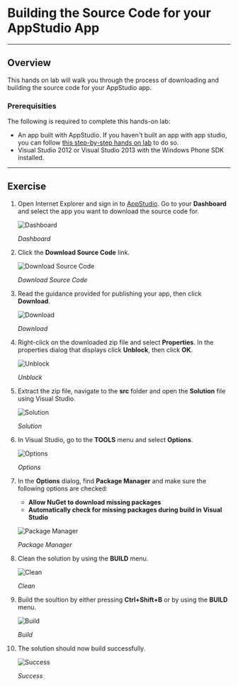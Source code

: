 <a name="Title"></a>
# Building the Source Code for your AppStudio App #

---
<a name="Overview"></a>
## Overview ##

This hands on lab will walk you through the process of downloading and building the source code for your AppStudio app.

<a name="Prerequisites"></a>
### Prerequisities ###

The following is required to complete this hands-on lab:
- An app built with AppStudio. If you haven't built an app with app studio, you can follow [this step-by-step hands on lab](https://github.com/agrocholski/windows-phone-app-studio-hol/blob/master/01-build-your-first-app/hol.md) to do so.
- Visual Studio 2012 or Visual Studio 2013 with the Windows Phone SDK installed.

---
<a name="Exercise"></a>
## Exercise ##

1. Open Internet Explorer and sign in to [AppStudio](http://apps.windowsstore.com). Go to your **Dashboard** and select the app you want to download the source code for.

	![Dashboard](images/01-dashboard.png "Dashboard")

	_Dashboard_

1. Click the **Download Source Code** link.

	![Download Source Code](images/02-download-source.png "Download Source Code")

	_Download Source Code_

1. Read the guidance provided for publishing your app, then click **Download**.

	![Download](images/03-download.png "Download")

	_Download_

1. Right-click on the downloaded zip file and select **Properties**. In the properties dialog that displays click **Unblock**, then click **OK**.

	![Unblock](images/04-unblock.png "Unblock")

	_Unblock_

1. Extract the zip file, navigate to the **src** folder and open the **Solution** file using Visual Studio.

	![Solution](images/05-solution.png "Solution")

	_Solution_

1. In Visual Studio, go to the **TOOLS** menu and select **Options**.

	![Options](images/06-tools-options.png "Options")

	_Options_

1. In the **Options** dialog, find **Package Manager** and make sure the following options are checked:
	- **Allow NuGet to download missing packages**
	- **Automatically check for missing packages during build in Visual Studio**

	![Package Manager](images/07-package-manager.png "Package Manager")

	_Package Manager_

1. Clean the solution by using the **BUILD** menu.

	![Clean](images/08-clean.png "Clean")

	_Clean_

1. Build the soultion by either pressing **Ctrl+Shift+B** or by using the **BUILD** menu.

	![Build](images/09-build.png "Build")

	_Build_

1. The solution should now build successfully.

	![Success](images/10-build-output.png "Success")

	_Success_
